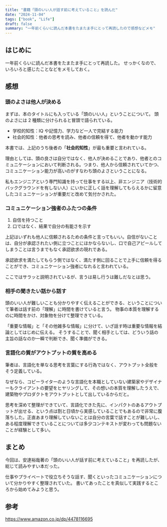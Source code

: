 ```yaml
---
title: "書籍「頭のいい人が話す前に考えていること」を読んだ"
date: "2024-11-04"
tags: ["book", "Life"]
draft: false
summary: "一年前くらいに読んだ本書をたまたま手にとって再読したので感想などメモ"
---
```


## はじめに

一年前くらいに読んだ本書をたまたま手にとって再読した。
せっかくなので、いろいろと感じたことなどをメモしておく。

## 感想

### 頭のよさは他人が決める

まずは、本のタイトルにも入っている「頭のいい人」ということについて。
頭のよさには 2 種類に分けられると冒頭で語られている。

- 学校的知性：IQ や記憶力、学力など一人で完結する能力
- 社会的知性：他者の思考を読み、他者の信頼を得て、他者を動かす能力

本書では、上記のうち後者の「**社会的知性**」が最も重要と言われている。

理由としては、頭の良さは自分ではなく、他人が決めることであり、他者とのコミュニケーションにおいて判断される。つまり、他人から信頼されていてかつ、コミュニケーション能力が高いのがすなわち頭のよさということになる。

私もエンジニアという専門知識を持って仕事をする以上、非エンジニア（技術的バックグラウンドを有しない人）にいかに正しく話を理解してもらえるかに留意したコミュニケーションが重要だと改めて気付かされた。

### コミュニケーション強者のふたつの条件

1. 自信を持つこと
2. 口ではなく、結果で自分の有能さを示す

上記はいずれも他人に信頼されるための条件と言ってもいい。自信がないことは、自分が承認されたい側に立つことにほかならないし、口で自己アピールしてしまうことは言うまでもなく承認欲求の現れである。

承認欲求を満たしてもらう側ではなく、満たす側に回ることで上手に信頼を得ることができ、コミュニケーション強者になれると言われている。

ここではサラッと説明されているが、言うは易し行うは難しだなとは思う。

### 相手の聞きたい話から話す

頭のいい人が難しいことも分かりやすく伝えることができる、ということについて筆者は話す前の「理解」に時間を書けていると言う。
物事の本質を理解するのに時間をかけ、対象物を分けて整理できている。

「重要な情報」と「その他雑多な情報」に分けて、いざ話す時は重要な情報を結論としてはじめに伝える。
そうすることで、聞く相手としては、どういう話の主旨の話なのか一瞬で判断でき、聞く準備ができる。

### 言語化の質がアウトプットの質を高める

筆者は、言語化を単なる思考を言葉にする行為ではなく、アウトプット全般をそう定義している。

なぜなら、コピーライターのような言語化を本職としていない建築家やデザイナーもクライアントの要望をヒヤリングして、その想いの本質を理解したうえで、建築物やプロダクトをアウトプットとして出しているからだと。

思考を深めて整理ができていて、言語化できた先に、インパクトのあるアウトプットが出せる、という点は割と日頃から実感していることでもあるので非常に腹落ちした。正直あまり理解していないことは自分の言葉で話すことが難しいし、ある程度理解できていることについては多少コンテキストが変わっても問題ないことが経験として多い。

## まとめ

今回は、安達裕哉著の「頭のいい人が話す前に考えていること」を再読したが、総じて読みやすい本だった。

仕事やプライベートで役立ちそうな話す、聞くといったコミュニケーションについて分かりやすく整理されていた。
書いてあったことを真似して実践するところから始めてみようと思う。

## 参考

https://www.amazon.co.jp/dp/4478116695
